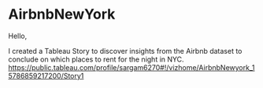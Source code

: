 # AirbnbNewYork

Hello,

I created a Tableau Story to discover insights from the Airbnb dataset to conclude on which places to rent for the night in NYC.
https://public.tableau.com/profile/sargam6270#!/vizhome/AirbnbNewyork_15786859217200/Story1

